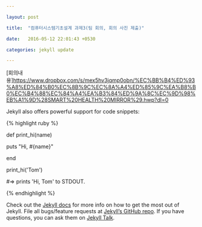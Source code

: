 ```yaml
---

layout: post

title:  "컴퓨터시스템기초설계 과제3(팀 회의, 회의 사진 제출)"

date:   2016-05-12 22:01:43 +0530

categories: jekyll update

---
```


[회의내용]<https://www.dropbox.com/s/mex5hv3jqmp0obn/%EC%BB%B4%ED%93%A8%ED%84%B0%EC%8B%9C%EC%8A%A4%ED%85%9C%EA%B8%B0%EC%B4%88%EC%84%A4%EA%B3%84%ED%9A%8C%EC%9D%98%EB%A1%9D%28SMART%20HEALTH%20MIRROR%29.hwp?dl=0>


Jekyll also offers powerful support for code snippets:



{% highlight ruby %}

def print_hi(name)

  puts "Hi, #{name}"

end

print_hi('Tom')

#=> prints 'Hi, Tom' to STDOUT.

{% endhighlight %}



Check out the [Jekyll docs][jekyll-docs] for more info on how to get the most out of Jekyll. File all bugs/feature requests at [Jekyll’s GitHub repo][jekyll-gh]. If you have questions, you can ask them on [Jekyll Talk][jekyll-talk].



[jekyll-docs]: http://jekyllrb.com/docs/home

[jekyll-gh]:   https://github.com/jekyll/jekyll

[jekyll-talk]: https://talk.jekyllrb.com/

